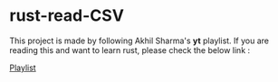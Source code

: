 # rust-read-CSV

This project is made by following Akhil Sharma's **yt** playlist. If you are reading this and want to learn rust, please check the below link :

<a href="https://www.youtube.com/watch?v=qru3L4BvrOU&list=PL5dTjWUk_cPYuhHm9_QImW7_u4lr5d6zO"> Playlist </a>
